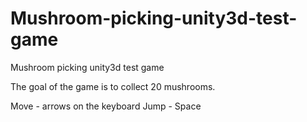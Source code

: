 # Mushroom-picking-unity3d-test-game
Mushroom picking unity3d test game

The goal of the game is to collect 20 mushrooms.

Move - arrows on the keyboard
Jump - Space


